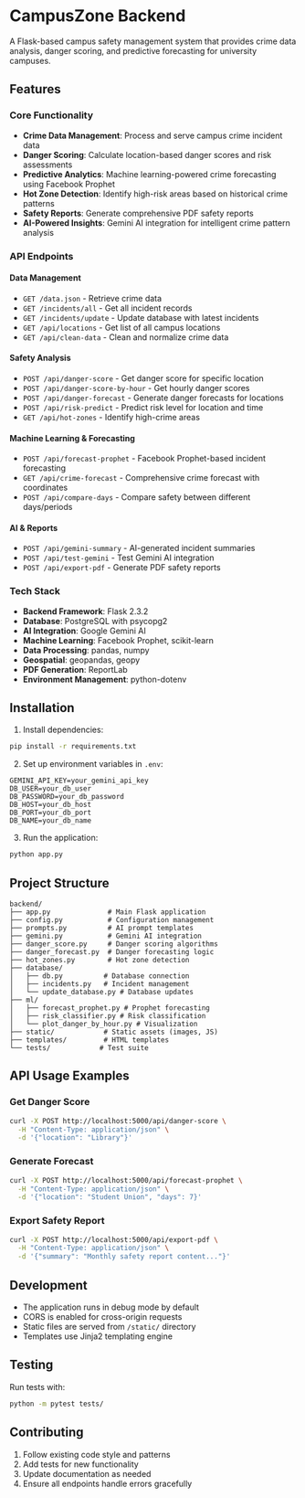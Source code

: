 # CampusZone Backend

A Flask-based campus safety management system that provides crime data analysis, danger scoring, and predictive forecasting for university campuses.

## Features

### Core Functionality
- **Crime Data Management**: Process and serve campus crime incident data
- **Danger Scoring**: Calculate location-based danger scores and risk assessments  
- **Predictive Analytics**: Machine learning-powered crime forecasting using Facebook Prophet
- **Hot Zone Detection**: Identify high-risk areas based on historical crime patterns
- **Safety Reports**: Generate comprehensive PDF safety reports
- **AI-Powered Insights**: Gemini AI integration for intelligent crime pattern analysis

### API Endpoints

#### Data Management
- `GET /data.json` - Retrieve crime data
- `GET /incidents/all` - Get all incident records  
- `GET /incidents/update` - Update database with latest incidents
- `GET /api/locations` - Get list of all campus locations
- `GET /api/clean-data` - Clean and normalize crime data

#### Safety Analysis
- `POST /api/danger-score` - Get danger score for specific location
- `POST /api/danger-score-by-hour` - Get hourly danger scores
- `POST /api/danger-forecast` - Generate danger forecasts for locations
- `POST /api/risk-predict` - Predict risk level for location and time
- `GET /api/hot-zones` - Identify high-crime areas

#### Machine Learning & Forecasting  
- `POST /api/forecast-prophet` - Facebook Prophet-based incident forecasting
- `GET /api/crime-forecast` - Comprehensive crime forecast with coordinates
- `POST /api/compare-days` - Compare safety between different days/periods

#### AI & Reports
- `POST /api/gemini-summary` - AI-generated incident summaries
- `POST /api/test-gemini` - Test Gemini AI integration
- `POST /api/export-pdf` - Generate PDF safety reports

### Tech Stack

- **Backend Framework**: Flask 2.3.2
- **Database**: PostgreSQL with psycopg2
- **AI Integration**: Google Gemini AI
- **Machine Learning**: Facebook Prophet, scikit-learn
- **Data Processing**: pandas, numpy
- **Geospatial**: geopandas, geopy
- **PDF Generation**: ReportLab
- **Environment Management**: python-dotenv

## Installation

1. Install dependencies:
```bash
pip install -r requirements.txt
```

2. Set up environment variables in `.env`:
```
GEMINI_API_KEY=your_gemini_api_key
DB_USER=your_db_user
DB_PASSWORD=your_db_password
DB_HOST=your_db_host
DB_PORT=your_db_port
DB_NAME=your_db_name
```

3. Run the application:
```bash
python app.py
```

## Project Structure

```
backend/
├── app.py              # Main Flask application
├── config.py           # Configuration management
├── prompts.py          # AI prompt templates
├── gemini.py           # Gemini AI integration
├── danger_score.py     # Danger scoring algorithms
├── danger_forecast.py  # Danger forecasting logic
├── hot_zones.py        # Hot zone detection
├── database/
│   ├── db.py          # Database connection
│   ├── incidents.py   # Incident management
│   └── update_database.py # Database updates
├── ml/
│   ├── forecast_prophet.py # Prophet forecasting
│   ├── risk_classifier.py # Risk classification
│   └── plot_danger_by_hour.py # Visualization
├── static/            # Static assets (images, JS)
├── templates/         # HTML templates
└── tests/            # Test suite
```

## API Usage Examples

### Get Danger Score
```bash
curl -X POST http://localhost:5000/api/danger-score \
  -H "Content-Type: application/json" \
  -d '{"location": "Library"}'
```

### Generate Forecast
```bash
curl -X POST http://localhost:5000/api/forecast-prophet \
  -H "Content-Type: application/json" \
  -d '{"location": "Student Union", "days": 7}'
```

### Export Safety Report
```bash
curl -X POST http://localhost:5000/api/export-pdf \
  -H "Content-Type: application/json" \
  -d '{"summary": "Monthly safety report content..."}'
```

## Development

- The application runs in debug mode by default
- CORS is enabled for cross-origin requests
- Static files are served from `/static/` directory
- Templates use Jinja2 templating engine

## Testing

Run tests with:
```bash
python -m pytest tests/
```

## Contributing

1. Follow existing code style and patterns
2. Add tests for new functionality
3. Update documentation as needed
4. Ensure all endpoints handle errors gracefully